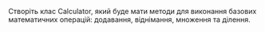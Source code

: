 Створіть клас Calculator, який буде мати методи для виконання базових математичних операцій:
додавання, віднімання, множення та ділення.